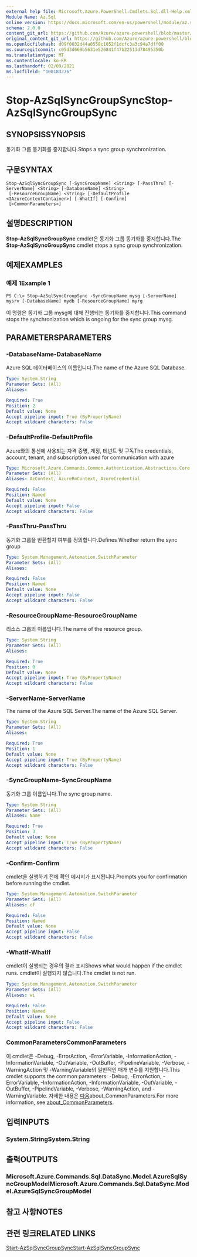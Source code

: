 ```yaml
---
external help file: Microsoft.Azure.PowerShell.Cmdlets.Sql.dll-Help.xml
Module Name: Az.Sql
online version: https://docs.microsoft.com/en-us/powershell/module/az.sql/stop-azsqlsyncgroupsync
schema: 2.0.0
content_git_url: https://github.com/Azure/azure-powershell/blob/master/src/Sql/Sql/help/Stop-AzSqlSyncGroupSync.md
original_content_git_url: https://github.com/Azure/azure-powershell/blob/master/src/Sql/Sql/help/Stop-AzSqlSyncGroupSync.md
ms.openlocfilehash: d09f0032d44a0558c1052f1dcfc3a3c94a7dff00
ms.sourcegitcommit: c05d3d669b5631e526841f47b22513d78495350b
ms.translationtype: MT
ms.contentlocale: ko-KR
ms.lasthandoff: 02/09/2021
ms.locfileid: "100183276"
---
```

# <span data-ttu-id="f7996-101">Stop-AzSqlSyncGroupSync</span><span class="sxs-lookup"><span data-stu-id="f7996-101">Stop-AzSqlSyncGroupSync</span></span>

## <span data-ttu-id="f7996-102">SYNOPSIS</span><span class="sxs-lookup"><span data-stu-id="f7996-102">SYNOPSIS</span></span>
<span data-ttu-id="f7996-103">동기화 그룹 동기화를 중지합니다.</span><span class="sxs-lookup"><span data-stu-id="f7996-103">Stops a sync group synchronization.</span></span>

## <span data-ttu-id="f7996-104">구문</span><span class="sxs-lookup"><span data-stu-id="f7996-104">SYNTAX</span></span>

```
Stop-AzSqlSyncGroupSync [-SyncGroupName] <String> [-PassThru] [-ServerName] <String> [-DatabaseName] <String>
 [-ResourceGroupName] <String> [-DefaultProfile <IAzureContextContainer>] [-WhatIf] [-Confirm]
 [<CommonParameters>]
```

## <span data-ttu-id="f7996-105">설명</span><span class="sxs-lookup"><span data-stu-id="f7996-105">DESCRIPTION</span></span>
<span data-ttu-id="f7996-106">**Stop-AzSqlSyncGroupSync** cmdlet은 동기화 그룹 동기화를 중지합니다.</span><span class="sxs-lookup"><span data-stu-id="f7996-106">The **Stop-AzSqlSyncGroupSync** cmdlet stops a sync group synchronization.</span></span>

## <span data-ttu-id="f7996-107">예제</span><span class="sxs-lookup"><span data-stu-id="f7996-107">EXAMPLES</span></span>

### <span data-ttu-id="f7996-108">예제 1</span><span class="sxs-lookup"><span data-stu-id="f7996-108">Example 1</span></span>
```
PS C:\> Stop-AzSqlSyncGroupSync -SyncGroupName mysg [-ServerName] mysrv [-DatabaseName] mydb [-ResourceGroupName] myrg
```

<span data-ttu-id="f7996-109">이 명령은 동기화 그룹 mysg에 대해 진행되는 동기화를 중지합니다.</span><span class="sxs-lookup"><span data-stu-id="f7996-109">This command stops the synchronization which is ongoing for the sync group mysg.</span></span>

## <span data-ttu-id="f7996-110">PARAMETERS</span><span class="sxs-lookup"><span data-stu-id="f7996-110">PARAMETERS</span></span>

### <span data-ttu-id="f7996-111">-DatabaseName</span><span class="sxs-lookup"><span data-stu-id="f7996-111">-DatabaseName</span></span>
<span data-ttu-id="f7996-112">Azure SQL 데이터베이스의 이름입니다.</span><span class="sxs-lookup"><span data-stu-id="f7996-112">The name of the Azure SQL Database.</span></span>

```yaml
Type: System.String
Parameter Sets: (All)
Aliases:

Required: True
Position: 2
Default value: None
Accept pipeline input: True (ByPropertyName)
Accept wildcard characters: False
```

### <span data-ttu-id="f7996-113">-DefaultProfile</span><span class="sxs-lookup"><span data-stu-id="f7996-113">-DefaultProfile</span></span>
<span data-ttu-id="f7996-114">Azure와의 통신에 사용되는 자격 증명, 계정, 테넌트 및 구독</span><span class="sxs-lookup"><span data-stu-id="f7996-114">The credentials, account, tenant, and subscription used for communication with azure</span></span>

```yaml
Type: Microsoft.Azure.Commands.Common.Authentication.Abstractions.Core.IAzureContextContainer
Parameter Sets: (All)
Aliases: AzContext, AzureRmContext, AzureCredential

Required: False
Position: Named
Default value: None
Accept pipeline input: False
Accept wildcard characters: False
```

### <span data-ttu-id="f7996-115">-PassThru</span><span class="sxs-lookup"><span data-stu-id="f7996-115">-PassThru</span></span>
<span data-ttu-id="f7996-116">동기화 그룹을 반환할지 여부를 정의합니다.</span><span class="sxs-lookup"><span data-stu-id="f7996-116">Defines Whether return the sync group</span></span>

```yaml
Type: System.Management.Automation.SwitchParameter
Parameter Sets: (All)
Aliases:

Required: False
Position: Named
Default value: None
Accept pipeline input: False
Accept wildcard characters: False
```

### <span data-ttu-id="f7996-117">-ResourceGroupName</span><span class="sxs-lookup"><span data-stu-id="f7996-117">-ResourceGroupName</span></span>
<span data-ttu-id="f7996-118">리소스 그룹의 이름입니다.</span><span class="sxs-lookup"><span data-stu-id="f7996-118">The name of the resource group.</span></span>

```yaml
Type: System.String
Parameter Sets: (All)
Aliases:

Required: True
Position: 0
Default value: None
Accept pipeline input: True (ByPropertyName)
Accept wildcard characters: False
```

### <span data-ttu-id="f7996-119">-ServerName</span><span class="sxs-lookup"><span data-stu-id="f7996-119">-ServerName</span></span>
<span data-ttu-id="f7996-120">The name of the Azure SQL Server.</span><span class="sxs-lookup"><span data-stu-id="f7996-120">The name of the Azure SQL Server.</span></span>

```yaml
Type: System.String
Parameter Sets: (All)
Aliases:

Required: True
Position: 1
Default value: None
Accept pipeline input: True (ByPropertyName)
Accept wildcard characters: False
```

### <span data-ttu-id="f7996-121">-SyncGroupName</span><span class="sxs-lookup"><span data-stu-id="f7996-121">-SyncGroupName</span></span>
<span data-ttu-id="f7996-122">동기화 그룹 이름입니다.</span><span class="sxs-lookup"><span data-stu-id="f7996-122">The sync group name.</span></span>

```yaml
Type: System.String
Parameter Sets: (All)
Aliases: Name

Required: True
Position: 3
Default value: None
Accept pipeline input: True (ByPropertyName)
Accept wildcard characters: False
```

### <span data-ttu-id="f7996-123">-Confirm</span><span class="sxs-lookup"><span data-stu-id="f7996-123">-Confirm</span></span>
<span data-ttu-id="f7996-124">cmdlet을 실행하기 전에 확인 메시지가 표시됩니다.</span><span class="sxs-lookup"><span data-stu-id="f7996-124">Prompts you for confirmation before running the cmdlet.</span></span>

```yaml
Type: System.Management.Automation.SwitchParameter
Parameter Sets: (All)
Aliases: cf

Required: False
Position: Named
Default value: None
Accept pipeline input: False
Accept wildcard characters: False
```

### <span data-ttu-id="f7996-125">-WhatIf</span><span class="sxs-lookup"><span data-stu-id="f7996-125">-WhatIf</span></span>
<span data-ttu-id="f7996-126">cmdlet이 실행되는 경우의 결과 표시</span><span class="sxs-lookup"><span data-stu-id="f7996-126">Shows what would happen if the cmdlet runs.</span></span>
<span data-ttu-id="f7996-127">cmdlet이 실행되지 않습니다.</span><span class="sxs-lookup"><span data-stu-id="f7996-127">The cmdlet is not run.</span></span>

```yaml
Type: System.Management.Automation.SwitchParameter
Parameter Sets: (All)
Aliases: wi

Required: False
Position: Named
Default value: None
Accept pipeline input: False
Accept wildcard characters: False
```

### <span data-ttu-id="f7996-128">CommonParameters</span><span class="sxs-lookup"><span data-stu-id="f7996-128">CommonParameters</span></span>
<span data-ttu-id="f7996-129">이 cmdlet은 -Debug, -ErrorAction, -ErrorVariable, -InformationAction, -InformationVariable, -OutVariable, -OutBuffer, -PipelineVariable, -Verbose, -WarningAction 및 -WarningVariable의 일반적인 매개 변수를 지원합니다.</span><span class="sxs-lookup"><span data-stu-id="f7996-129">This cmdlet supports the common parameters: -Debug, -ErrorAction, -ErrorVariable, -InformationAction, -InformationVariable, -OutVariable, -OutBuffer, -PipelineVariable, -Verbose, -WarningAction, and -WarningVariable.</span></span> <span data-ttu-id="f7996-130">자세한 내용은 [다음](http://go.microsoft.com/fwlink/?LinkID=113216)about_CommonParameters.</span><span class="sxs-lookup"><span data-stu-id="f7996-130">For more information, see [about_CommonParameters](http://go.microsoft.com/fwlink/?LinkID=113216).</span></span>

## <span data-ttu-id="f7996-131">입력</span><span class="sxs-lookup"><span data-stu-id="f7996-131">INPUTS</span></span>

### <span data-ttu-id="f7996-132">System.String</span><span class="sxs-lookup"><span data-stu-id="f7996-132">System.String</span></span>

## <span data-ttu-id="f7996-133">출력</span><span class="sxs-lookup"><span data-stu-id="f7996-133">OUTPUTS</span></span>

### <span data-ttu-id="f7996-134">Microsoft.Azure.Commands.Sql.DataSync.Model.AzureSqlSyncGroupModel</span><span class="sxs-lookup"><span data-stu-id="f7996-134">Microsoft.Azure.Commands.Sql.DataSync.Model.AzureSqlSyncGroupModel</span></span>

## <span data-ttu-id="f7996-135">참고 사항</span><span class="sxs-lookup"><span data-stu-id="f7996-135">NOTES</span></span>

## <span data-ttu-id="f7996-136">관련 링크</span><span class="sxs-lookup"><span data-stu-id="f7996-136">RELATED LINKS</span></span>

[<span data-ttu-id="f7996-137">Start-AzSqlSyncGroupSync</span><span class="sxs-lookup"><span data-stu-id="f7996-137">Start-AzSqlSyncGroupSync</span></span>](./Start-AzSqlSyncGroupSync.md)

